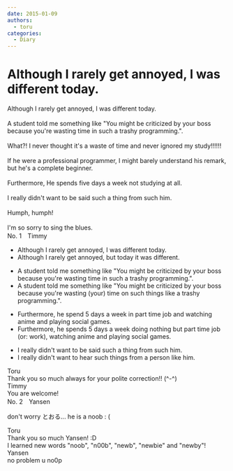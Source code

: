 ```yaml
---
date: 2015-01-09
authors:
  - toru
categories:
  - Diary
---
```


<h1 id="subject_show">Although I rarely get annoyed, I was different today.</h1>
<div class="date" hidden>Jan 9, 2015 22:58</div>
<div id="post"><div id="body_show_ori">
Although I rarely get annoyed, I was different today.<br/><br/>A student told me something like "You might be criticized by your boss because you're wasting time in such a trashy programming.".<br/><br/>What?!  I never thought it's a waste of time and never ignored my study!!!!!!<br/><br/>If he were a professional programmer, I might barely understand his remark, but he's a complete beginner.<br/><br/>Furthermore, He spends five days a week not studying at all.<br/><br/>I really didn't want to be said such a thing from such him.<br/><br/>Humph, humph!<br/><br/>I'm so sorry to sing the blues.
</div></div>

<!-- more -->

<div id="block"><div class="first_name"> No. 1　<span class="just_name">Timmy</span></div><div id="block2">
<ul class="correction_field">
<li class="incorrect">Although I rarely get annoyed, I was different today.</li>
<li class="corrected correct">
Although I rarely get annoyed, <span class="f_blue">but</span> today it was different.
</li>
</ul>
<ul class="correction_field">
<li class="incorrect">A student told me something like "You might be criticized by your boss because you're wasting time in such a trashy programming.".</li>
<li class="corrected correct">
A student told me something like "You might be criticized by your boss because you're wasting (<span class="f_blue">your</span>) time <span class="f_blue">o</span>n such <span class="f_blue">things like</span> a trashy programming.".
</li>
</ul>
<ul class="correction_field">
<li class="incorrect">Furthermore, he spend 5 days a week in part time job and watching anime and playing social games.</li>
<li class="corrected correct">
Furthermore, he spend<span class="f_blue">s</span> 5 days a week <span class="f_blue">doing</span> <span class="f_blue">nothing but </span>part time job (or: work), watching anime and playing social games.
</li>
</ul>
<ul class="correction_field">
<li class="incorrect">I really didn't want to be said such a thing from such him.</li>
<li class="corrected correct">
I really didn't want to <span class="f_blue">hear</span> such thing<span class="f_blue">s</span> from <span class="f_blue">a</span> <span class="f_blue">person like him</span>.
</li>
</ul>
</div><div class="name"><span class="just_name">Toru</span><br>
Thank you so much always for your polite correction!! (^-^)
</div>
<div class="name"><span class="just_name">Timmy</span><br>
You are welcome! 
</div>
</div>
<div id="block"><div class="first_name"> No. 2　<span class="just_name">Yansen</span></div><div id="block2">
<p class="comment_small">
 don't worry とおる... he is a noob : (
</p>

</div><div class="name"><span class="just_name">Toru</span><br>
Thank you so much Yansen! :D<br/>I learned new words "noob", "n00b", "newb", "newbie" and "newby"!
</div>
<div class="name"><span class="just_name">Yansen</span><br>
no problem u no0p
</div>
</div>

